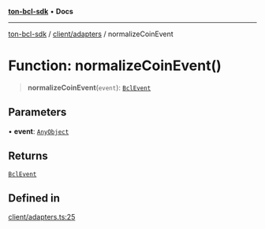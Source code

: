 [**ton-bcl-sdk**](../../../README.md) • **Docs**

***

[ton-bcl-sdk](../../../README.md) / [client/adapters](../README.md) / normalizeCoinEvent

# Function: normalizeCoinEvent()

> **normalizeCoinEvent**(`event`): [`BclEvent`](../../types/type-aliases/BclEvent.md)

## Parameters

• **event**: [`AnyObject`](../type-aliases/AnyObject.md)

## Returns

[`BclEvent`](../../types/type-aliases/BclEvent.md)

## Defined in

[client/adapters.ts:25](https://github.com/ton-fun-tech/ton-bcl-sdk/blob/c213f02e444c5052c6fd716eb7ea87fc1e996e58/src/client/adapters.ts#L25)
